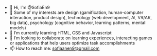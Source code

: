 - 👋 Hi, I’m @SofiaEn9
- 👀 Some of my interests are design (gamification, human-computer interaction, product design), technology (web development, AI, VR/AR, big data), psychology (cognitive behavior, learning patterns, mental models)
- 🌱 I’m currently learning HTML, CSS and Javascript
- 💞️ I’m looking to collaborate on learning experiences, interacting games or applications that help users optimize task accomplishments 
- 📫 How to reach me: sofiaanen9@gmail.com

<!---
SofiaEn9/SofiaEn9 is a ✨ special ✨ repository because its `README.md` (this file) appears on your GitHub profile.
You can click the Preview link to take a look at your changes.
--->
